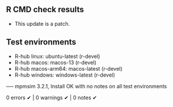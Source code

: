 ## R CMD check results

* This update is a patch. 

## Test environments
- R-hub linux: ubuntu-latest (r-devel)
- R-hub macos: macos-13 (r-devel)
- R-hub macos-arm64: macos-latest (r-devel)
- R-hub windows: windows-latest (r-devel)

── mpmsim 3.2.1, Install OK with no notes on all test environments

0 errors ✔ | 0 warnings ✔ | 0 notes ✔
